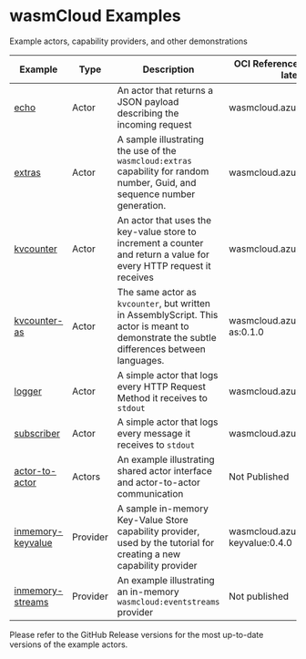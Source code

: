# wasmCloud Examples

Example actors, capability providers, and other demonstrations


| Example | Type | Description | OCI Reference (refer to example for latest version) |
|---|---|---|---|
| [echo](https://github.com/wasmcloud/examples/tree/main/echo) | Actor |An actor that returns a JSON payload describing the incoming request | wasmcloud.azurecr.io/echo:0.2.1 |
| [extras](https://github.com/wasmcloud/examples/tree/main/extras) | Actor | A sample illustrating the use of the `wasmcloud:extras` capability for random number, Guid, and sequence number generation. | wasmcloud.azurecr.io/extras:0.2.1 |
| [kvcounter](https://github.com/wasmcloud/examples/tree/main/kvcounter) | Actor | An actor that uses the key-value store to increment a counter and return a value for every HTTP request it receives | wasmcloud.azurecr.io/kvcounter:0.2.0 |
| [kvcounter-as](https://github.com/wasmcloud/examples/tree/main/kvcounter-as) | Actor | The same actor as `kvcounter`, but written in AssemblyScript. This actor is meant to demonstrate the subtle differences between languages.  | wasmcloud.azurecr.io/kvcounter-as:0.1.0 |
| [logger](https://github.com/wasmcloud/examples/tree/main/logger) | Actor | A simple actor that logs every HTTP Request Method it receives to `stdout` | wasmcloud.azurecr.io/logger:0.1.0 |
| [subscriber](https://github.com/wasmcloud/examples/tree/main/subscriber) | Actor | A simple actor that logs every message it receives to `stdout` | wasmcloud.azurecr.io/subscriber:0.2.0 |
| [actor-to-actor](https://github.com/wasmcloud/examples/tree/main/actor-to-actor) | Actors | An example illustrating shared actor interface and actor-to-actor communication | Not Published |
| [inmemory-keyvalue](https://github.com/wasmcloud/examples/tree/main/inmemory-keyvalue) | Provider | A sample in-memory Key-Value Store capability provider, used by the tutorial for creating a new capability provider | wasmcloud.azurecr.io/inmemory-keyvalue:0.4.0 |
| [inmemory-streams](https://github.com/wasmcloud/examples/tree/main/inmemory-streams) | Provider | An example illustrating an in-memory `wasmcloud:eventstreams` provider | Not published |


Please refer to the GitHub Release versions for the most up-to-date versions of the example actors.
